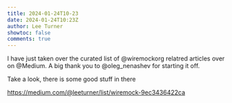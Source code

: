 ```yaml
---
title: 2024-01-24T10-23
date: 2024-01-24T10:23Z
author: Lee Turner
showtoc: false
comments: true
---
```


I have just taken over the curated list of @wiremockorg relatred articles over on @Medium.  A big thank you to @oleg_nenashev for starting it off.

Take a look, there is some good stuff in there

https://medium.com/@leeturner/list/wiremock-9ec3436422ca

